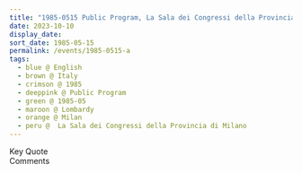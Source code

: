 ```yaml
---
title: "1985-0515 Public Program, La Sala dei Congressi della Provincia di Milano, Via Filippo Corridoni 16, Milan, Lombardy, Italy"
date: 2023-10-10
display_date: 
sort_date: 1985-05-15
permalink: /events/1985-0515-a
tags:
  - blue @ English
  - brown @ Italy
  - crimson @ 1985
  - deeppink @ Public Program
  - green @ 1985-05
  - maroon @ Lombardy
  - orange @ Milan
  - peru @  La Sala dei Congressi della Provincia di Milano
---
```


<wave-list>
  <list-title color="green" width="75">Key Quote</list-title>
  <list-item color="BlanchedAlmond"  width="200"></list-item>
  <list-item color="Lavender"></list-item>
  <list-item color="BlanchedAlmond"></list-item>
</wave-list>

<br>

<wave-list>
  <list-title color="green" width="75">Comments</list-title>
  <list-item color="BlanchedAlmond"  width="200"></list-item>
  <list-item color="Lavender"></list-item>
  <list-item color="BlanchedAlmond"></list-item>
</wave-list>